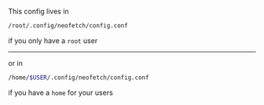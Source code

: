 This config lives in 

```sh
/root/.config/neofetch/config.conf
```
if you only have a `root` user

---

or in 

```sh
/home/$USER/.config/neofetch/config.conf
```
if you have a `home` for your users